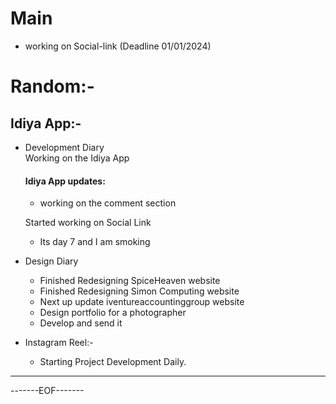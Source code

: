 # Main 

- working on Social-link (Deadline 01/01/2024)

# Random:-
## Idiya App:-

- Development Diary  
    Working on the Idiya App
    #### Idiya App updates:
    - working on the comment section

    Started working on Social Link
    - Its day 7 and I am smoking


- Design Diary
    - Finished Redesigning SpiceHeaven website
    - Finished Redesigning Simon Computing website
    - Next up update iventureaccountinggroup website
    - Design portfolio for a photographer
    - Develop and send it

- Instagram Reel:-
    - Starting Project Development Daily.


--------------------------------------------------------


-------EOF-------



